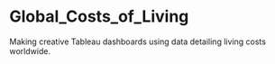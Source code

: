 # Global_Costs_of_Living
Making creative Tableau dashboards using data detailing living costs worldwide. 

